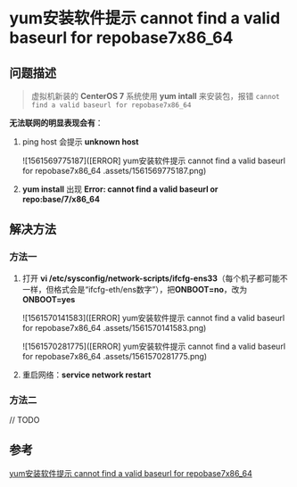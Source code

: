 # yum安装软件提示 cannot find a valid baseurl for repobase7x86_64 

## 问题描述

> 虚拟机新装的 **CenterOS 7** 系统使用 **yum intall** 来安装包，报错 `cannot find a valid baseurl for repobase7x86_64`



**无法联网的明显表现会有**：

1. ping host 会提示 **unknown host**

   ![1561569775187]([ERROR] yum安装软件提示 cannot find a valid baseurl for repobase7x86_64 .assets/1561569775187.png)

2. **yum install** 出现 **Error: cannot find a valid baseurl or repo:base/7/x86_64**



## 解决方法

### 方法一

1. 打开 **vi /etc/sysconfig/network-scripts/ifcfg-ens33**（每个机子都可能不一样，但格式会是“ifcfg-eth/ens数字”），把**ONBOOT=no**，改为**ONBOOT=yes**

   ![1561570141583]([ERROR] yum安装软件提示 cannot find a valid baseurl for repobase7x86_64 .assets/1561570141583.png)

   ![1561570281775]([ERROR] yum安装软件提示 cannot find a valid baseurl for repobase7x86_64 .assets/1561570281775.png)

2. 重启网络：**service network restart**

### 方法二

// TODO



## 参考

[yum安装软件提示 cannot find a valid baseurl for repobase7x86_64 ](https://blog.csdn.net/liuxiao723846/article/details/81147658)